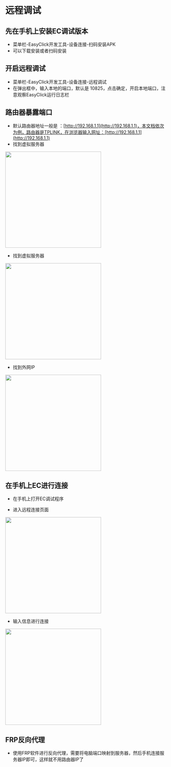 
# 远程调试

## 先在手机上安装EC调试版本

- 菜单栏-EasyClick开发工具-设备连接-扫码安装APK
- 可以下载安装或者扫码安装

## 开启远程调试
- 菜单栏-EasyClick开发工具-设备连接-远程调试
- 在弹出框中，输入本地的端口，默认是 10825，点击确定，开启本地端口，注意观察EasyClick运行日志栏

## 路由器暴露端口

- 默认路由器地址一般是 ：[http://192.168.1.1](http://192.168.1.1)，本文档依次为例，路由器是TPLINK，在浏览器输入网址：[http://192.168.1.1](http://192.168.1.1)
- 找到虚拟服务器

<img src='/iosimg/remote_1.png' width='300' />

- 找到虚拟服务器

<img src='/iosimg/remote_2.png' width='300' />

- 找到外网IP

<img src='/iosimg/remote_3.png' width='300' />

## 在手机上EC进行连接
- 在手机上打开EC调试程序

- 进入远程连接页面 

<img src='/iosimg/remote_5.png' width='300' />



- 输入信息进行连接 

<img src='/iosimg/remote_6.png' width='300' />


## FRP反向代理
- 使用FRP软件进行反向代理，需要将电脑端口映射到服务器，然后手机连接服务器IP即可，这样就不用路由器IP了
